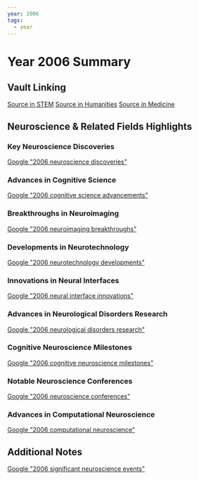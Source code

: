 ```yaml
---
year: 2006
tags:
  - year
---
```

# Year 2006 Summary

## Vault Linking
[Source in STEM]()
[Source in Humanities]()
[Source in Medicine]()

## Neuroscience & Related Fields Highlights

### Key Neuroscience Discoveries
[Google "2006 neuroscience discoveries"](https://www.google.com/search?q=2006+neuroscience+discoveries)

### Advances in Cognitive Science
[Google "2006 cognitive science advancements"](https://www.google.com/search?q=2006+cognitive+science+advancements)

### Breakthroughs in Neuroimaging
[Google "2006 neuroimaging breakthroughs"](https://www.google.com/search?q=2006+neuroimaging+breakthroughs)

### Developments in Neurotechnology
[Google "2006 neurotechnology developments"](https://www.google.com/search?q=2006+neurotechnology+developments)

### Innovations in Neural Interfaces
[Google "2006 neural interface innovations"](https://www.google.com/search?q=2006+neural+interface+innovations)

### Advances in Neurological Disorders Research
[Google "2006 neurological disorders research"](https://www.google.com/search?q=2006+neurological+disorders+research)

### Cognitive Neuroscience Milestones
[Google "2006 cognitive neuroscience milestones"](https://www.google.com/search?q=2006+cognitive+neuroscience+milestones)

### Notable Neuroscience Conferences
[Google "2006 neuroscience conferences"](https://www.google.com/search?q=2006+neuroscience+conferences)

### Advances in Computational Neuroscience
[Google "2006 computational neuroscience"](https://www.google.com/search?q=2006+computational+neuroscience)

## Additional Notes
[Google "2006 significant neuroscience events"](https://www.google.com/search?q=2006+significant+neuroscience+events)
